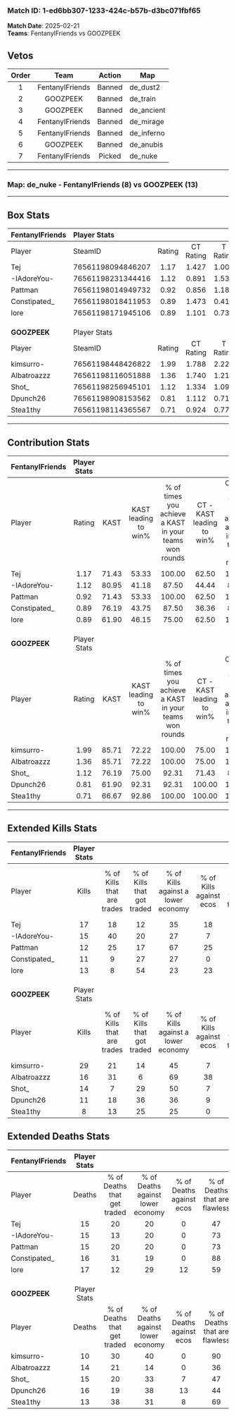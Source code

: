 ### Match ID: 1-ed6bb307-1233-424c-b57b-d3bc071fbf65  
**Match Date**: 2025-02-21  
**Teams**: FentanylFriends vs GOOZPEEK  

## Vetos  

| Order | Team | Action | Map |
| :---: | :--: | :----: | --- |
| 1 | FentanylFriends | Banned | de_dust2 |
| 2 | GOOZPEEK | Banned | de_train |
| 3 | GOOZPEEK | Banned | de_ancient |
| 4 | FentanylFriends | Banned | de_mirage |
| 5 | FentanylFriends | Banned | de_inferno |
| 6 | GOOZPEEK | Banned | de_anubis |
| 7 | FentanylFriends | Picked | de_nuke |

---  

### **Map**: de_nuke - FentanylFriends (8) vs GOOZPEEK (13)  
---  

## Box Stats  

| **FentanylFriends** | Player Stats      |        |           |          |       |       |       |         |        |      |     |
| :- | :- | :-: | :-: | :-: | :-: | :-: | :-: | :-: | :-: | :-: | :-: |
| Player              | SteamID           | Rating | CT Rating | T Rating | KAST  |  ADR  | Kills | Assists | Deaths | K/D  | HS% |
| Tej                 | 76561198094846207 |  1.17  |   1.427   |  1.000   | 71.43 | 78.7  |  17   |    3    |   15   | 1.13 | 52  |
| -IAdoreYou-         | 76561198231344416 |  1.12  |   0.891   |  1.539   | 80.95 | 68.6  |  15   |    2    |   15   | 1.00 | 80  |
| Pattman             | 76561198014949732 |  0.92  |   0.856   |  1.181   | 71.43 | 62.2  |  12   |    5    |   15   | 0.80 | 75  |
| Constipated_        | 76561198018411953 |  0.89  |   1.473   |  0.418   | 76.19 | 67.3  |  11   |    3    |   16   | 0.69 | 72  |
| lore                | 76561198171945106 |  0.89  |   1.101   |  0.737   | 61.90 | 82.2  |  13   |    3    |   17   | 0.76 | 61  |
|                     |                   |        |           |          |       |       |       |         |        |      |     |
|                     |                   |        |           |          |       |       |       |         |        |      |     |
|                     |                   |        |           |          |       |       |       |         |        |      |     |
| **GOOZPEEK**        | Player Stats      |        |           |          |       |       |       |         |        |      |     |
| Player              | SteamID           | Rating | CT Rating | T Rating | KAST  |  ADR  | Kills | Assists | Deaths | K/D  | HS% |
| kimsurro-           | 76561198448426822 |  1.99  |   1.788   |  2.222   | 85.71 | 107.5 |  29   |    3    |   10   | 2.90 | 72  |
| Albatroazzz         | 76561198116051888 |  1.36  |   1.740   |  1.210   | 85.71 | 99.1  |  16   |   11    |   14   | 1.14 | 50  |
| Shot_               | 76561198256945101 |  1.12  |   1.334   |  1.095   | 76.19 | 87.4  |  14   |    6    |   15   | 0.93 | 35  |
| Dpunch26            | 76561198908153562 |  0.81  |   1.112   |  0.713   | 61.90 | 68.6  |  11   |    6    |   16   | 0.69 | 36  |
| Stea1thy            | 76561198114365567 |  0.71  |   0.924   |  0.772   | 66.67 | 42.6  |   8   |    5    |   13   | 0.62 | 37  |
---  

## Contribution Stats  

| **FentanylFriends** | Player Stats |       |                      |                                                        |                           |                                                             |                          |                                                            |
| :- | :-: | :-: | :-: | :-: | :-: | :-: | :-: | :-: |
| Player              |    Rating    | KAST  | KAST leading to win% | % of times you achieve a KAST in your teams won rounds | CT - KAST leading to win% | CT - % of times you achieve a KAST in your teams won rounds | T - KAST leading to win% | T - % of times you achieve a KAST in your teams won rounds |
| Tej                 |     1.17     | 71.43 |        53.33         |                         100.00                         |           62.50           |                           100.00                            |          42.86           |                           100.00                           |
| -IAdoreYou-         |     1.12     | 80.95 |        41.18         |                         87.50                          |           44.44           |                            80.00                            |          37.50           |                           100.00                           |
| Pattman             |     0.92     | 71.43 |        53.33         |                         100.00                         |           62.50           |                           100.00                            |          42.86           |                           100.00                           |
| Constipated_        |     0.89     | 76.19 |        43.75         |                         87.50                          |           36.36           |                            80.00                            |          60.00           |                           100.00                           |
| lore                |     0.89     | 61.90 |        46.15         |                         75.00                          |           62.50           |                           100.00                            |          20.00           |                           33.33                            |
|                     |              |       |                      |                                                        |                           |                                                             |                          |                                                            |
|                     |              |       |                      |                                                        |                           |                                                             |                          |                                                            |
|                     |              |       |                      |                                                        |                           |                                                             |                          |                                                            |
| **GOOZPEEK**        | Player Stats |       |                      |                                                        |                           |                                                             |                          |                                                            |
| Player              |    Rating    | KAST  | KAST leading to win% | % of times you achieve a KAST in your teams won rounds | CT - KAST leading to win% | CT - % of times you achieve a KAST in your teams won rounds | T - KAST leading to win% | T - % of times you achieve a KAST in your teams won rounds |
| kimsurro-           |     1.99     | 85.71 |        72.22         |                         100.00                         |           75.00           |                           100.00                            |          70.00           |                           100.00                           |
| Albatroazzz         |     1.36     | 85.71 |        72.22         |                         100.00                         |           75.00           |                           100.00                            |          70.00           |                           100.00                           |
| Shot_               |     1.12     | 76.19 |        75.00         |                         92.31                          |           71.43           |                            83.33                            |          77.78           |                           100.00                           |
| Dpunch26            |     0.81     | 61.90 |        92.31         |                         92.31                          |          100.00           |                           100.00                            |          85.71           |                           85.71                            |
| Stea1thy            |     0.71     | 66.67 |        92.86         |                         100.00                         |          100.00           |                           100.00                            |          87.50           |                           100.00                           |
---  

## Extended Kills Stats  

| **FentanylFriends** | Player Stats |                            |                            |                                    |                         |                              |                                 |                                       |                    |           |
| :- | :-: | :-: | :-: | :-: | :-: | :-: | :-: | :-: | :-: | :-: |
| Player              |    Kills     | % of Kills that are trades | % of Kills that got traded | % of Kills against a lower economy | % of Kills against ecos | % of Kills that are flawless | % of Kills that are close duels | % of Kills that are assisted by flash | Pistol Round Kills | AWP Kills |
| Tej                 |      17      |             18             |             12             |                 35                 |           18            |              59              |                6                |                   6                   |         3          |     3     |
| -IAdoreYou-         |      15      |             40             |             20             |                 27                 |            7            |              60              |               20                |                   0                   |         0          |     2     |
| Pattman             |      12      |             25             |             17             |                 67                 |           25            |              42              |               17                |                   8                   |         0          |     0     |
| Constipated_        |      11      |             9              |             27             |                 27                 |            0            |              45              |               18                |                   0                   |         0          |     1     |
| lore                |      13      |             8              |             54             |                 23                 |           23            |              54              |                8                |                   0                   |         0          |     2     |
|                     |              |                            |                            |                                    |                         |                              |                                 |                                       |                    |           |
|                     |              |                            |                            |                                    |                         |                              |                                 |                                       |                    |           |
|                     |              |                            |                            |                                    |                         |                              |                                 |                                       |                    |           |
| **GOOZPEEK**        | Player Stats |                            |                            |                                    |                         |                              |                                 |                                       |                    |           |
| Player              |    Kills     | % of Kills that are trades | % of Kills that got traded | % of Kills against a lower economy | % of Kills against ecos | % of Kills that are flawless | % of Kills that are close duels | % of Kills that are assisted by flash | Pistol Round Kills | AWP Kills |
| kimsurro-           |      29      |             21             |             14             |                 45                 |            7            |              72              |               10                |                   3                   |         0          |     4     |
| Albatroazzz         |      16      |             31             |             6              |                 69                 |           38            |              75              |               13                |                   0                   |         0          |     1     |
| Shot_               |      14      |             7              |             29             |                 50                 |            7            |              71              |                0                |                   0                   |         3          |     1     |
| Dpunch26            |      11      |             18             |             36             |                 36                 |            9            |              64              |                9                |                   0                   |         0          |     0     |
| Stea1thy            |      8       |             13             |             25             |                 25                 |            0            |              38              |               13                |                   0                   |         0          |     0     |
## Extended Deaths Stats  

| **FentanylFriends** | Player Stats |                             |                                   |                          |                               |                            |                           |               |
| :- | :-: | :-: | :-: | :-: | :-: | :-: | :-: | :-: |
| Player              |    Deaths    | % of Deaths that get traded | % of Deaths against lower economy | % of Deaths against ecos | % of Deaths that are flawless | % of Deaths that are close | % of Deaths while blinded | Deaths to AWP |
| Tej                 |      15      |             20              |                20                 |            0             |              47               |             7              |             0             |       0       |
| -IAdoreYou-         |      15      |             13              |                20                 |            0             |              73               |             7              |             7             |       1       |
| Pattman             |      15      |             20              |                20                 |            0             |              73               |             13             |             0             |       1       |
| Constipated_        |      16      |             31              |                19                 |            0             |              88               |             6              |             0             |       1       |
| lore                |      17      |             12              |                29                 |            12            |              59               |             12             |             0             |       0       |
|                     |              |                             |                                   |                          |                               |                            |                           |               |
|                     |              |                             |                                   |                          |                               |                            |                           |               |
|                     |              |                             |                                   |                          |                               |                            |                           |               |
| **GOOZPEEK**        | Player Stats |                             |                                   |                          |                               |                            |                           |               |
| Player              |    Deaths    | % of Deaths that get traded | % of Deaths against lower economy | % of Deaths against ecos | % of Deaths that are flawless | % of Deaths that are close | % of Deaths while blinded | Deaths to AWP |
| kimsurro-           |      10      |             30              |                40                 |            0             |              90               |             10             |             0             |       0       |
| Albatroazzz         |      14      |             21              |                14                 |            0             |              36               |             21             |             7             |       1       |
| Shot_               |      15      |             20              |                33                 |            7             |              47               |             27             |             0             |       2       |
| Dpunch26            |      16      |             19              |                38                 |            13            |              44               |             0              |             0             |       0       |
| Stea1thy            |      13      |             38              |                31                 |            8             |              69               |             8              |             8             |       0       |
